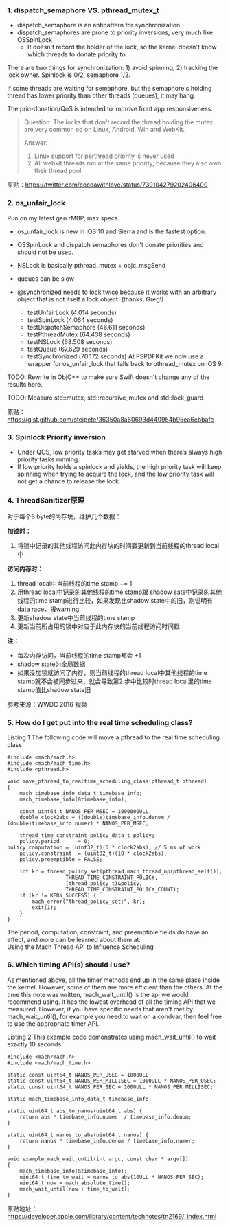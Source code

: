 ### 1. dispatch_semaphore VS. pthread_mutex_t
* dispatch_semaphore is an antipattern for synchronization
* dispatch_semaphores are prone to priority inversions, very much like OSSpinLock
    * It doesn't record the holder of the lock, so the kernel doesn't know which threads to donate priority to.
    
There are two things for synchronization: 1) avoid spinning, 2) tracking the lock owner. Spinlock is 0/2, semaphore 1/2.

If some threads are waiting for semaphore, but the semaphore's holding thread has lower priority than other threads (queues), it may hang.

The prio-donation/QoS is intended to improve front app responsiveness.

> 
> Question: The locks that don't record the thread holding the mutex are very common eg on Linux, Android, Win and WebKit.
> 
> Answer: 
>    1) Linux support for perthread priority is never used
>    2) All webkit threads run at the same priority, because they also own their thread pool
>     

原贴：https://twitter.com/cocoawithlove/status/739104279202406400


### 2. os_unfair_lock

Run on my latest gen rMBP, max specs.
* os_unfair_lock is new in iOS 10 and Sierra and is the fastest option.

* OSSpinLock and dispatch semaphores don't donate priorities and should not be used.

* NSLock is basically pthread_mutex + objc_msgSend

* queues can be slow

* @synchronized needs to lock twice because it works with an arbitrary object that is not itself a lock object. (thanks, Greg!)
    * testUnfairLock (4.014 seconds)
    * testSpinLock (4.064 seconds)
    * testDispatchSemaphore (46.611 seconds)
    * testPthreadMutex (64.438 seconds)
    * testNSLock (68.508 seconds)
    * testQueue (67.629 seconds)
    * testSynchronized (70.172 seconds)
At PSPDFKit we now use a wrapper for os_unfair_lock that falls back to pthread_mutex on iOS 9.

TODO: Rewrite in ObjC++ to make sure Swift doesn't change any of the results here.

TODO: Measure std::mutex, std::recursive_mutex and std::lock_guard

原贴：
https://gist.github.com/steipete/36350a8a60693d440954b95ea6cbbafc

### 3. Spinlock Priority inversion
* Under QOS, low priority tasks may get starved when there’s always high priority tasks running.
* If low priority holds a spinlock and yields, the high priority task will keep spinning when trying to acquire the lock, and the low priority task will not get a chance to release the lock.

### 4. ThreadSanitizer原理
对于每个8 byte的内存块，维护几个数据：

**加锁时：**
1. 将锁中记录的其他线程访问此内存块的时间戳更新到当前线程的thread local中

**访问内存时：**
1. thread local中当前线程的time stamp += 1
2. 用thread local中记录的其他线程的time stamp跟 shadow sate中记录的其他线程的time stamp进行比较，如果发现比shadow state中的旧，则说明有data race，报warning
3. 更新shadow state中当前线程的time stamp
4. 更新当前所占用的锁中对应于此内存块的当前线程访问时间戳

**注：**
* 每次内存访问，当前线程的time stamp都会 +1
* shadow state为全局数据
* 如果没加锁就访问了内存，则当前线程的thread local中其他线程的time stamp就不会被同步过来，就会导致第2.步中比较时thread local里的time stamp值比shadow state旧

参考来源：WWDC 2016 视频

### 5. How do I get put into the real time scheduling class?

Listing 1  The following code will move a pthread to the real time scheduling class

```objc
#include <mach/mach.h>
#include <mach/mach_time.h>
#include <pthread.h>
 
void move_pthread_to_realtime_scheduling_class(pthread_t pthread)
{
    mach_timebase_info_data_t timebase_info;
    mach_timebase_info(&timebase_info);
 
    const uint64_t NANOS_PER_MSEC = 1000000ULL;
    double clock2abs = ((double)timebase_info.denom / (double)timebase_info.numer) * NANOS_PER_MSEC;
 
    thread_time_constraint_policy_data_t policy;
    policy.period      = 0;
policy.computation = (uint32_t)(5 * clock2abs); // 5 ms of work
    policy.constraint  = (uint32_t)(10 * clock2abs);
    policy.preemptible = FALSE;
 
    int kr = thread_policy_set(pthread_mach_thread_np(pthread_self()),
                   THREAD_TIME_CONSTRAINT_POLICY,
                   (thread_policy_t)&policy,
                   THREAD_TIME_CONSTRAINT_POLICY_COUNT);
    if (kr != KERN_SUCCESS) {
        mach_error("thread_policy_set:", kr);
        exit(1);
    }
}
```

The period, computation, constraint, and preemptible fields do have an effect, and more can be learned about them at:  
Using the Mach Thread API to Influence Scheduling

### 6. Which timing API(s) should I use?

As mentioned above, all the timer methods end up in the same place inside the kernel. However, some of them are more efficient than the others. At the time this note was written, mach_wait_until() is the api we would recommend using. It has the lowest overhead of all the timing API that we measured. However, if you have specific needs that aren't met by mach_wait_until(), for example you need to wait on a condvar, then feel free to use the appropriate timer API.

Listing 2  This example code demonstrates using mach_wait_until() to wait exactly 10 seconds.
```objc
#include <mach/mach.h>
#include <mach/mach_time.h>
 
static const uint64_t NANOS_PER_USEC = 1000ULL;
static const uint64_t NANOS_PER_MILLISEC = 1000ULL * NANOS_PER_USEC;
static const uint64_t NANOS_PER_SEC = 1000ULL * NANOS_PER_MILLISEC;
 
static mach_timebase_info_data_t timebase_info;
 
static uint64_t abs_to_nanos(uint64_t abs) {
    return abs * timebase_info.numer  / timebase_info.denom;
}
 
static uint64_t nanos_to_abs(uint64_t nanos) {
    return nanos * timebase_info.denom / timebase_info.numer;
}
 
void example_mach_wait_until(int argc, const char * argv[])
{
    mach_timebase_info(&timebase_info);
    uint64_t time_to_wait = nanos_to_abs(10ULL * NANOS_PER_SEC);
    uint64_t now = mach_absolute_time();
    mach_wait_until(now + time_to_wait);
}
```

原贴地址：
https://developer.apple.com/library/content/technotes/tn2169/_index.html

